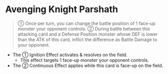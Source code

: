 # Avenging Knight Parshath

> ① Once per turn, you can change the battle position of 1 face-up monster your opponent controls. ② During battle between this attacking card and a Defense Position monster whose DEF is lower than the ATK of this card, inflict the difference as Battle Damage to your opponent.

*   The ① Ignition Effect activates & resolves on the field.
    *   This effect targets 1 face-up monster your opponent controls.
*   The ② Continuous Effect applies while this card is face-up on the field.

